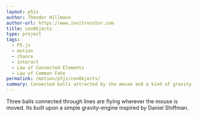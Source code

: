 ```yaml
---  
layout: p5js
author: Theodor Hillmann
author-url: https://www.invitrocolor.com
title: conObjects
type: project
tags:
  - P5.js
  - motion
  - chance
  - interact
  - Law of Connected Elements
  - Law of Common Fate
permalink: /motion/p5js/conObjects/
summary: Connected balls attracted by the mouse and a kind of gravity
---
```


Three balls connected through lines are flying wherever the mouse is moved. Its built upon a simple gravity-engine inspired by Daniel Shiffman.
